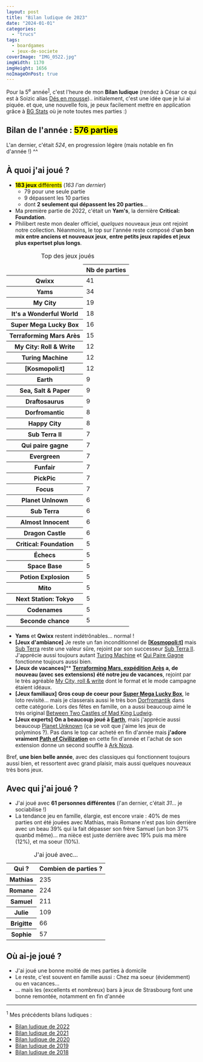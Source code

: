 ```yaml
---
layout: post
title: "Bilan ludique de 2023"
date: "2024-01-01"
categories: 
  - "trucs"
tags: 
  - boardgames
  - jeux-de-societe
coverImage: "IMG_0522.jpg"
imgWidth: 1170
imgHeight: 1656
noImageOnPost: true
---
```


Pour la 5<sup>e</sup>&nbsp;année<sup><a href="#lastyears">1</a></sup>, c'est l'heure de mon **Bilan ludique** (rendez à César ce qui est à Soizic alias [Dés en mousse](http://des-en-mousse.com/)).. initialement, c'est une idée que je lui ai piquée. et que, une nouvelle fois, je peux facilement mettre en application grâce à [BG Stats](https://www.bgstatsapp.com/) où je note toutes mes parties :)

## Bilan de l'année : **<mark>576&nbsp;parties</mark>**

L'an dernier, c'était _524_, en progression légère (mais notable en fin d'année&nbsp;!) ^^

## À quoi j'ai joué ?

- <mark><strong>183 jeux</strong> différents</mark> (_163 l'an dernier_)
    - 79 pour une seule partie
    - 9 dépassent les 10 parties
    - dont **2 seulement qui dépassent les 20 parties**...
- Ma première partie de 2022, c'était un **Yam's**, la dernière **<span lang="en">Critical: Foundation</span>**.
- Philibert reste mon <span lang="en">dealer</span> officiel, _quelques_ nouveaux jeux ont rejoint notre collection. Néanmoins, le top sur l'année reste composé d'**un bon mix entre anciens et nouveaux jeux**, **entre petits jeux rapides et jeux plus expertset plus longs**.

<table class="table-charts bar" style="--scale: 70">
  <caption>Top des jeux joués</caption>
  <thead class="sr-only">
    <tr>
      <td></td>
      <th scope="col">Nb de parties</th>
    </tr>
  </thead>
  <tbody>
    <tr>
<th scope="row">Qwixx</th>
<td style="--color: darkcyan; --value: 41;"><span>41</span></td>
    </tr>
    <tr>
<th scope="row">Yams</th>
<td style="--color: darkcyan; --value: 34;"><span>34</span></td>
    </tr>
    <tr>
<th scope="row" lang="en">My City</th>
<td style="--color: mediumorchid; --value: 19;"><span>19</span></td>
    </tr>
    <tr>
<th scope="row">It's a Wonderful World</th>
<td style="--color: mediumorchid; --value: 18;"><span>18</span></td>
    </tr>
    <tr>
<th scope="row" lang="en">Super Mega Lucky Box</th>
<td style="--color: mediumorchid; --value: 16;"><span>16</span></td>
    </tr>
    <tr>
<th scope="row">Terraforming Mars Arès</th>
<td style="--color: mediumorchid; --value: 15;"><span>15</span></td>
    </tr>
    <tr>
<th scope="row" lang="en">My City: Roll & Write</th>
<td style="--color: mediumorchid; --value: 12;"><span>12</span></td>
    </tr>
    <tr>
<th scope="row" lang="en">Turing Machine</th>
<td style="--color: mediumorchid; --value: 12;"><span>12</span></td>
    </tr>
    <tr>
<th scope="row">[Kosmopoli:t]</th>
<td style="--color: mediumorchid; --value: 12;"><span>12</span></td>
    </tr>
    <tr>
<th scope="row" lang="en">Earth</th>
<td style="--color: darkslateblue; --value: 9;"><span>9</span></td>
    </tr>
    <tr>
<th scope="row" lang="en">Sea, Salt & Paper</th>
<td style="--color: darkslateblue; --value: 9;"><span>9</span></td>
    </tr>
    <tr>
<th scope="row">Draftosaurus</th>
<td style="--color: darkslateblue; --value: 9;"><span>9</span></td>
    </tr>
    <tr>
<th scope="row">Dorfromantic</th>
<td style="--color: darkslateblue; --value: 8;"><span>8</span></td>
    </tr>
    <tr>
<th scope="row" lang="en">Happy City</th>
<td style="--color: darkslateblue; --value: 8;"><span>8</span></td>
    </tr>
    <tr>
<th scope="row">Sub Terra II</th>
<td style="--color: darkslateblue; --value: 7;"><span>7</span></td>
    </tr>
    <tr>
<th scope="row">Qui paire gagne</th>
<td style="--color: darkslateblue; --value: 7;"><span>7</span></td>
    </tr>
    <tr>
<th scope="row" lang="en">Evergreen</th>
<td style="--color: darkslateblue; --value: 7;"><span>7</span></td>
    </tr>
    <tr>
<th scope="row" lang="en">Funfair</th>
<td style="--color: darkslateblue; --value: 7;"><span>7</span></td>
    </tr>
    <tr>
<th scope="row">PickPic</th>
<td style="--color: darkslateblue; --value: 7;"><span>7</span></td>
    </tr>
    <tr>
<th scope="row">Focus</th>
<td style="--color: darkslateblue; --value: 7;"><span>7</span></td>
    </tr>
    <tr>
<th scope="row" lang="en">Planet Unlnown</th>
<td style="--color: darkslateblue; --value: 6;"><span>6</span></td>
    </tr>
    <tr>
<th scope="row">Sub Terra</th>
<td style="--color: darkslateblue; --value: 6;"><span>6</span></td>
    </tr>
    <tr>
<th scope="row" lang="en">Almost Innocent</th>
<td style="--color: darkslateblue; --value: 6;"><span>6</span></td>
    </tr>
    <tr>
<th scope="row" lang="en">Dragon Castle</th>
<td style="--color: darkslateblue; --value: 6;"><span>6</span></td>
    </tr>
    <tr>
<th scope="row" lang="en">Critical: Foundation</th>
<td style="--value: 5;"><span>5</span></td>
    </tr>
    <tr>
<th scope="row">Échecs</th>
<td style="--value: 5;"><span>5</span></td>
    </tr>
    <tr>
<th scope="row" lang="en">Space Base</th>
<td style="--value: 5;"><span>5</span></td>
    </tr>
    <tr>
<th scope="row" lang="en">Potion Explosion</th>
<td style="--value: 5;"><span>5</span></td>
    </tr>
    <tr>
<th scope="row" lang="en">Mito</th>
<td style="--value: 5;"><span>5</span></td>
    </tr>
    <tr>
<th scope="row" lang="en">Next Station: Tokyo</th>
<td style="--value: 5;"><span>5</span></td>
    </tr>
    <tr>
<th scope="row" lang="en">Codenames</th>
<td style="--value: 5;"><span>5</span></td>
    </tr>
    <tr>
<th scope="row">Seconde chance</th>
<td style="--value: 5;"><span>5</span></td>
    </tr>
  </tbody>
</table>

- **Yams** et **Qwixx** restent indétrônables... normal&nbsp;!
- **[Jeux d'ambiance]**  Je reste un fan inconditionnel de <strong><a href="https://www.philibertnet.com/fr/opla/84144--kosmopoli-t--3760032261066.html">[Kosmopoli:t]</a></strong> mais <a href="https://www.philibertnet.com/fr/nuts-publishing/75241-sub-terra-3770009354059.html" lang="en">Sub Terra</a> reste une valeur sûre, rejoint par son successeur <a href="https://www.philibertnet.com/fr/nuts-publishing/121009-sub-terra-ii-3770009354684.html" lang="en">Sub Terra II</a>. J'apprécie aussi toujours autant <a href="https://www.philibertnet.com/fr/le-scorpion-masque/113377-turing-machine-807658001164.html" lang="en">Turing Machine</a> et <a href="https://www.scorpionmasque.com/fr/qui-paire-gagne">Qui Paire Gagne</a> fonctionne toujours aussi bien.
- **[Jeux de vacances]**** <strong><a href="https://www.philibertnet.com/fr/intrafin/105522-terraforming-mars-expedition-ares-5425037740753.html">Terraforming Mars, expédition Arès</a> a, de nouveau (avec ses extensions) été notre jeu de vacances</strong>, rejoint par le très agréable <a href="https://www.philibertnet.com/fr/iello/119040-my-city-roll-write-3701551700728.html">My City, roll & write</a> dont le format et le mode campagne étaient idéaux.
- **[Jeux familiaux]** <strong>Gros coup de coeur pour <a href="https://www.philibertnet.com/fr/cocktail-games/113911-super-mega-lucky-box-2100000882991.html" lang="en">Super Mega Lucky Box</a></strong>, le loto revisité... mais je classerais aussi le très bon <a href="https://www.philibertnet.com/fr/gigamic/124931-dorfromantik-3421272385010.html">Dorfromantik</a> dans cette catégorie. Lors des fêtes en famille, on a aussi beaucoup aimé le très original <a href="https://www.philibertnet.com/fr/stonemaier-games/70506-between-two-castles-of-mad-king-ludwig-653341028709.html" lang="en">Between Two Castles of Mad King Ludwig</a>.
- **[Jeux experts]** <strong>On a beaucoup joué à <a href="https://www.philibertnet.com/fr/lucky-duck-games/117897-earth-787790613190.html" lang="en">Earth</a></strong>, mais j'apprécie aussi beaucoup <a href="https://www.philibertnet.com/fr/origames/122529-planet-unknown-3760243851704.html" lang="en">Planet Unknown</a> (ça se voit que j'aime les jeux de polyminos&nbsp;?). Pas dans le top car acheté en fin d'année mais <strong>j'adore vraiment <a href="https://www.philibertnet.com/fr/captain-games/128268-path-of-civilization-5407009610103.html" lang="en">Path of Civilization</a></strong> en cette fin d'année et l'achat de son extension donne un second souffle à <a href="https://www.philibertnet.com/fr/super-meeple/105162-ark-nova-3770023051064.html">Ark Nova</a>.

Bref, **une bien belle année**, avec des classiques qui fonctionnent toujours aussi bien, et ressortent avec grand plaisir, mais aussi quelques nouveaux très bons jeux.


## Avec qui j'ai joué ?

- J'ai joué avec **61 personnes différentes** (l'an dernier, c'était _31_... je sociabilise&nbsp;!)
- La tendance jeu en famille, élargie, est encore vraie&nbsp;: 40% de mes parties ont été jouées avec Mathias, mais Romane n'est pas loin derrière avec un beau 39% qui la fait dépasser son frère Samuel (un bon 37% quanbd même)... ma nièce est juste derrière avec 19% puis ma mère (12%), et ma soeur (10%).

<table class="table-charts bar" style="--scale: 250">
  <caption>J'ai joué avec...</caption>
  <thead class="sr-only">
    <tr>
      <th scope="col">Qui&nbsp;?</th>
      <th scope="col">Combien de parties&nbsp;?</th>
    </tr>
  </thead>
  <tbody>
    <tr style="--color: darkcyan; --term: 'Mathias';">
      <th scope="row">Mathias</th>
      <td style="--value: 235"><span>235</span></td>
    </tr>
    <tr style="--color: darkcyan; --term: 'Romane';">
      <th scope="row">Romane</th>
      <td style="--value: 224"><span>224</span></td>
    </tr>
    <tr style="--color: darkcyan; --term: 'Samuel';">
      <th scope="row">Samuel</th>
      <td style="--value: 211"><span>211</span></td>
    </tr>
    <tr style="--color: mediumorchid; --term: 'Julie';">
      <th scope="row">Julie</th>
      <td style="--value: 109"><span>109</span></td>
    </tr>
    <tr style="--color: mediumorchid; --term: 'Brigitte';">
      <th scope="row">Brigitte</th>
      <td style="--value: 66"><span>66</span></td>
    </tr>
    <tr style="--color: mediumorchid; --term: 'Sophie';">
      <th scope="row">Sophie</th>
      <td style="--value: 57"><span>57</span></td>
    </tr>
  </tbody>
</table>

## Où ai-je joué ?

- J'ai joué une bonne moitié de mes parties à domicile
- Le reste, c'est souvent en famille aussi : Chez ma soeur (évidemment) ou en vacances...
- ... mais les (excellents et nombreux) bars à jeux de Strasbourg font une bonne remontée, notamment en fin d'année

****

<sup id="lastyears">1</sup> Mes précédents bilans ludiques&nbsp;:
- <a href="/2023/01/bilan-ludique-2022/">Bilan ludique de 2022</a>
- <a href="/2022/01/bilan-ludique-2021/">Bilan ludique de 2021</a>
- <a href="/2021/01/bilan-ludique-2020/">Bilan ludique de 2020</a>
- <a href="/2020/01/bilan-ludique-2019/">Bilan ludique de 2019</a>
- <a href="/2019/01/bilan-ludique-de-2018/">Bilan ludique de 2018</a>

<style>
@media screen and (min-width: 30em) {
  .table-charts.pie td:before {
    --zoom: .75;
    --part: calc(var(--value) * 3.6);
    --main-angle: calc(var(--part) -(90 *(var(--gt-25, 0) + var(--gt-50, 0) + var(--gt-75, 0))));
    --β: calc(var(--main-angle) * 0.01745329251);
    --α: calc((90 - var(--main-angle)) * 0.01745329251);
    --sin-term-β-1: var(--β);
    --sin-term-β-2: calc((var(--β) * var(--β) * var(--β)) / 6);
    --sin-term-β-3: calc((var(--β) * var(--β) * var(--β) * var(--β) * var(--β)) / 120);
    --sin-term-β-4: calc((var(--β) * var(--β) * var(--β) * var(--β) * var(--β) * var(--β) * var(--β)) / 5040);
    --sin-term-β-5: calc((var(--β) * var(--β) * var(--β) * var(--β) * var(--β) * var(--β) * var(--β) * var(--β) * var(--β)) / 362880);
    --sin-β: calc(var(--sin-term-β-1) - var(--sin-term-β-2) + var(--sin-term-β-3) - var(--sin-term-β-4) + var(--sin-term-β-5));
    --sin-term-α-1: var(--α);
    --sin-term-α-2: calc((var(--α) * var(--α) * var(--α)) / 6);
    --sin-term-α-3: calc((var(--α) * var(--α) * var(--α) * var(--α) * var(--α)) / 120);
    --sin-term-α-4: calc((var(--α) * var(--α) * var(--α) * var(--α) * var(--α) * var(--α) * var(--α)) / 5040);
    --sin-term-α-5: calc((var(--α) * var(--α) * var(--α) * var(--α) * var(--α) * var(--α) * var(--α) * var(--α) * var(--α)) / 362880);
    --sin-α: calc(var(--sin-term-α-1) - var(--sin-term-α-2) + var(--sin-term-α-3) - var(--sin-term-α-4) + var(--sin-term-α-5));
    --B: calc(var(--hypo) * var(--sin-β));
    --A: calc(var(--hypo) * var(--sin-α));
    --pos-B: calc((var(--B) * 100 / var(--hypo)) / 2);
    --pos-A: calc((var(--A) * 100 / var(--hypo)) / 2);
    background: var(--color, currentColor);
    -webkit-clip-path: polygon(50% 50%, 50% 0%, 100% 0%, calc(50% +(var(--pos-B) * 1% * var(--lt-25, 1)) +(var(--gt-25, 0) * 50%)) calc(50% -(var(--pos-A) * 1% * var(--lt-25, 1))), calc(50% +(var(--gt-25, 0) * 50%)) calc(50% +(var(--gt-25, 0) * 50%)), calc(50% +(var(--pos-A) * 1% * var(--lt-50, 1)) +(var(--gt-50, 0) * 50%)) calc(50% +(var(--pos-B) * 1% * var(--lt-50, 1)) +(var(--gt-50, 0) * 50%)), calc(50% -(var(--gt-50, 0) * 50%)) calc(50% +(var(--gt-50, 0) * 50%)), calc(50% -(var(--pos-B) * 1% * var(--lt-75, 1)) -(var(--gt-75, 0) * 50%)) calc(50% +(var(--pos-A) * 1% * var(--lt-75, 1))), calc(50% -(var(--gt-75, 0) * 50%)) calc(50% -(var(--gt-75, 0) * 50%)), calc(50% -(var(--pos-A) * 1% * var(--gt-75, 0))) calc(50% -(var(--pos-B) * 1% * var(--gt-75, 0))), 50% 50%);
    clip-path: polygon(50% 50%, 50% 0%, 100% 0%, calc(50% +(var(--pos-B) * 1% * var(--lt-25, 1)) +(var(--gt-25, 0) * 50%)) calc(50% -(var(--pos-A) * 1% * var(--lt-25, 1))), calc(50% +(var(--gt-25, 0) * 50%)) calc(50% +(var(--gt-25, 0) * 50%)), calc(50% +(var(--pos-A) * 1% * var(--lt-50, 1)) +(var(--gt-50, 0) * 50%)) calc(50% +(var(--pos-B) * 1% * var(--lt-50, 1)) +(var(--gt-50, 0) * 50%)), calc(50% -(var(--gt-50, 0) * 50%)) calc(50% +(var(--gt-50, 0) * 50%)), calc(50% -(var(--pos-B) * 1% * var(--lt-75, 1)) -(var(--gt-75, 0) * 50%)) calc(50% +(var(--pos-A) * 1% * var(--lt-75, 1))), calc(50% -(var(--gt-75, 0) * 50%)) calc(50% -(var(--gt-75, 0) * 50%)), calc(50% -(var(--pos-A) * 1% * var(--gt-75, 0))) calc(50% -(var(--pos-B) * 1% * var(--gt-75, 0))), 50% 50%);
    content: '';
    height: var(--side);
    -webkit-mask-image: radial-gradient(circle at center, #fff 0%, #fff calc(var(--side) / 2), transparent calc(var(--side) / 2));
    mask-image: radial-gradient(circle at center, #fff 0%, #fff calc(var(--side) / 2), transparent calc(var(--side) / 2));
    -webkit-transform: translate3d(-50%, -50%, 0) rotate(var(--position)) scale(var(--zoom));
    transform: translate3d(-50%, -40%, 0) rotate(var(--position)) scale(var(--zoom));
    transition: -webkit-transform 0.2s cubic-bezier(0.5, 0, 0.5, 1);
    transition: transform 0.2s cubic-bezier(0.5, 0, 0.5, 1);
    transition: transform 0.2s cubic-bezier(0.5, 0, 0.5, 1), -webkit-transform 0.2s cubic-bezier(0.5, 0, 0.5, 1);
    width: var(--side);
    will-change:transform;
  }
}
</style>